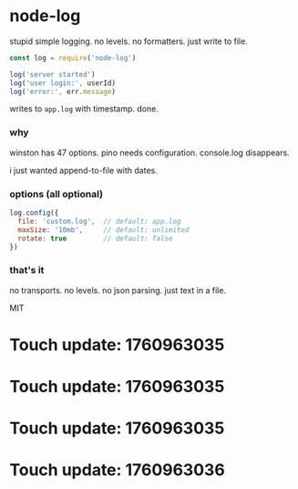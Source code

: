 # node-log

stupid simple logging. no levels. no formatters. just write to file.

```javascript
const log = require('node-log')

log('server started')
log('user login:', userId)
log('error:', err.message)
```

writes to `app.log` with timestamp. done.

### why

winston has 47 options. pino needs configuration. console.log disappears.

i just wanted append-to-file with dates.

### options (all optional)

```javascript
log.config({
  file: 'custom.log',  // default: app.log
  maxSize: '10mb',     // default: unlimited
  rotate: true         // default: false
})
```

### that's it

no transports. no levels. no json parsing. just text in a file.

MIT

# Touch update: 1760963035

# Touch update: 1760963035

# Touch update: 1760963035

# Touch update: 1760963036
